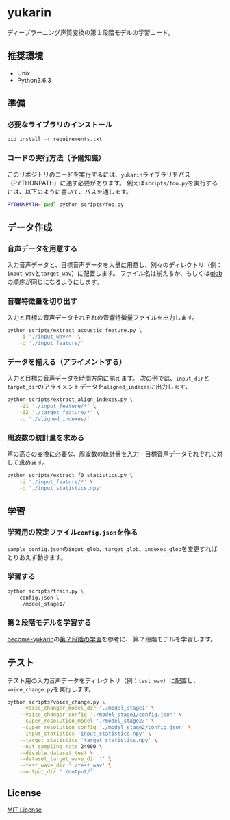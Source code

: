 # yukarin
ディープラーニング声質変換の第１段階モデルの学習コード。

## 推奨環境
* Unix
* Python3.6.3

## 準備
### 必要なライブラリのインストール
```bash
pip install -r requirements.txt
```

### コードの実行方法（予備知識）
このリポジトリのコードを実行するには、`yukarin`ライブラリをパス（PYTHONPATH）に通す必要があります。
例えば`scripts/foo.py`を実行するには、以下のように書いて、パスを通します。

```bash
PYTHONPATH=`pwd` python scripts/foo.py
```

## データ作成
### 音声データを用意する
入力音声データと、目標音声データを大量に用意し、別々のディレクトリ（例：`input_wav`と`target_wav`）に配置します。
ファイル名は揃えるか、もしくは[glob](https://docs.python.org/ja/3/library/glob.html)の順序が同じになるようにします。

### 音響特徴量を切り出す
入力と目標の音声データそれぞれの音響特徴量ファイルを出力します。

```bash
python scripts/extract_acoustic_feature.py \
    -i './input_wav/*' \
    -o './input_feature/'
```

### データを揃える（アライメントする）
入力と目標の音声データを時間方向に揃えます。
次の例では、`input_dir`と`target_dir`のアライメントデータを`aligned_indexes`に出力します。

```bash
python scripts/extract_align_indexes.py \
    -i1 './input_feature/*' \
    -i2 './target_feature/*' \
    -o './aligned_indexes/'
```

### 周波数の統計量を求める
声の高さの変換に必要な、周波数の統計量を入力・目標音声データそれぞれに対して求めます。

```bash
python scripts/extract_f0_statistics.py \
    -i './input_feature/*' \
    -o './input_statistics.npy'
```

## 学習
### 学習用の設定ファイル`config.json`を作る
`sample_config.json`の`input_glob`、`target_glob`、`indexes_glob`を変更すればとりあえず動きます。

### 学習する

```bash
python scripts/train.py \
    config.json \
    ./model_stage1/
```

### 第２段階モデルを学習する
[become-yukarin](https://github.com/Hiroshiba/become-yukarin)の[第２段階の学習](https://github.com/Hiroshiba/become-yukarin#%E7%AC%AC%EF%BC%92%E6%AE%B5%E9%9A%8E%E3%81%AE%E5%AD%A6%E7%BF%92)を参考に、
第２段階モデルを学習します。

## テスト
テスト用の入力音声データをディレクトリ（例：`test_wav`）に配置し、`voice_change.py`を実行します。

```bash
python scripts/voice_change.py \
    --voice_changer_model_dir './model_stage1' \
    --voice_changer_config './model_stage1/config.json' \
    --super_resolution_model './model_stage2/' \
    --super_resolution_config './model_stage2/config.json' \
    --input_statistics 'input_statistics.npy' \
    --target_statistics 'target_statistics.npy' \
    --out_sampling_rate 24000 \
    --disable_dataset_test \
    --dataset_target_wave_dir '' \
    --test_wave_dir './test_wav' \
    --output_dir './output/'
```

## License
[MIT License](./LICENSE)
